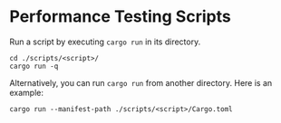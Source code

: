 # Performance Testing Scripts

Run a script by executing `cargo run` in its directory.

```shell
cd ./scripts/<script>/
cargo run -q
```

Alternatively, you can run `cargo run` from another directory.
Here is an example:

```shell
cargo run --manifest-path ./scripts/<script>/Cargo.toml
```